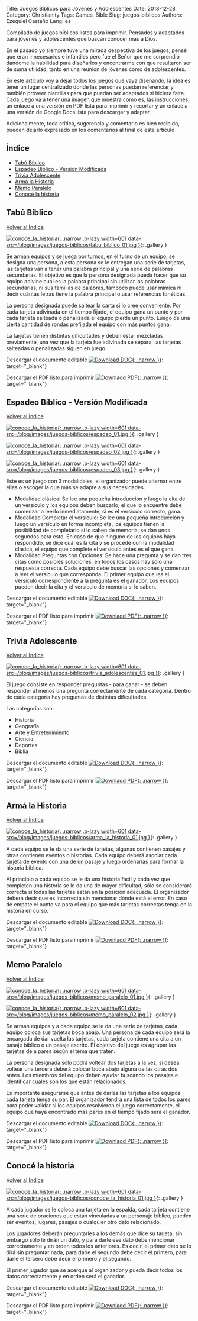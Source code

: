 Title: Juegos Bíblicos para Jóvenes y Adolescentes
Date: 2018-12-28
Category: Christianity
Tags: Games, Bible
Slug: juegos-biblicos
Authors: Ezequiel Castaño
Lang: es

Compilado de juegos bíblicos listos para imprimir. Pensados y adaptados para jóvenes y adolescentes que buscan conocer más a Dios.

<!-- PELICAN_END_SUMMARY -->

En el pasado yo siempre tuve una mirada despectiva de los juegos, pensé que eran innecesarios e infantiles pero fue el Señor que me sorprendió dandome la habilidad para diseñarlos y encontrarme con que resultaron ser de suma utilidad, tanto en una reunión de jóvenes como de adolescentes.

En este artículo voy a dejar todos los juegos que vaya diseñando, la idea es tener un lugar centralizado donde las personas puedan referenciar y también proveer plantillas para que puedan ser adaptados si hiciera falta. Cada juego va a tener una imagen que muestra como es, las instrucciones, un enlace a una versión en PDF lista para imprimir y recortar y un enlace a una versión de Google Docs lista para descargar y adaptar.

Adicionalmente, toda crítica, sugerencia y comentario es bien recibido, pueden dejarlo expresado en los comentarios al final de este artículo

## Índice

- [Tabú Bíblico](#tabu-biblico)
- [Espadeo Bíblico - Versión Modificada](#espadeo-biblico-version-modificada)
- [Trivia Adolescente](#trivia-adolescente)
- [Armá la Historia](#arma-la-historia)
- [Memo Paralelo](#memo-paralelo)
- [Conocé la historia](#conoce-la-historia)

## Tabú Bíblico

[Volver al Índice](#indice)

[![conoce_la_historia]({attach}images/juegos-biblicos/tabu_biblico_01-thumbnail.jpg){: .narrow .b-lazy width=601 data-src=/blog/images/juegos-biblicos/tabu_biblico_01.jpg  }](/blog/images/juegos-biblicos/tabu_biblico_01.jpg){: .gallery }

Se arman equipos y se juega por turnos, en el turno de un equipo, se designa una persona, a esta persona se le entregan una serie de tarjetas, las tarjetas van a tener una palabra principal y una serie de palabras secundarias. El objetivo es que la persona designada pueda hacer que su equipo adivine cual es la palabra principal sin utilizar las palabras secundarias, ni sus familias de palabras, tampoco puede usar mímica ni decir cuántas letras tiene la palabra principal o usar referencias fonéticas.

La persona designada puede saltear la carta si lo cree conveniente. Por cada tarjeta adivinada en el tiempo fijado, el equipo gana un punto y por cada tarjeta salteada o penalizada el equipo pierde un punto. Luego de una cierta cantidad de rondas prefijada el equipo con más puntos gana.

La tarjetas tienen distintas dificultades y deben estar mezcladas previamente, una vez que la tarjeta fue adivinada se separa, las tarjetas salteadas o penalizadas siguen en juego.

Descargar el documento editable [![Download DOC](https://elc.github.io/theme/images/DOC.svg){: .narrow }](/link/tabu-biblico){: target="_blank"}

Descargar el PDF listo para imprimir [![Downlaod PDF](https://elc.github.io/theme/images/PDF.svg){: .narrow }](/link/tabu-biblico-pdf){: target="_blank"}

## Espadeo Bíblico - Versión Modificada

[Volver al Índice](#indice)

[![conoce_la_historia]({attach}images/juegos-biblicos/espadeo_01-thumbnail.jpg){: .narrow .b-lazy width=601 data-src=/blog/images/juegos-biblicos/espadeo_01.jpg  }](/blog/images/juegos-biblicos/espadeo_01.jpg){: .gallery }

[![conoce_la_historia]({attach}images/juegos-biblicos/espadeo_02-thumbnail.jpg){: .narrow .b-lazy width=601 data-src=/blog/images/juegos-biblicos/espadeo_02.jpg  }](/blog/images/juegos-biblicos/espadeo_02.jpg){: .gallery }

[![conoce_la_historia]({attach}images/juegos-biblicos/espadeo_03-thumbnail.jpg){: .narrow .b-lazy width=601 data-src=/blog/images/juegos-biblicos/espadeo_03.jpg  }](/blog/images/juegos-biblicos/espadeo_03.jpg){: .gallery }

Este es un juego con 3 modalidales, el organizador puede alternar entre ellas o escoger la que más se adapte a sus necesidades.

- Modalidad clásica: Se lee una pequeña introducción y luego la cita de un versículo y los equipos deben buscarlo, el que lo encuentre debe comenzar a leerlo inmediatamente, si es el versículo correcto, gana.
- Modalidad Completar el versículo: Se lee una pequeña introducción y luego un versículo en forma incompleta, los equipos tienen la posibilidad de completarlo si lo saben de memoria, se dan unos segundos para esto. En caso de que ninguno de los equipos haya respondido, se dice cuál es la cita y se procede con la modalidad clásica, el equipo que complete el versículo antes es el que gana.
- Modalidad Preguntas con Opciones: Se hace una pregunta y se dan tres citas como posibles soluciones, en todos los casos hay sólo una respuesta correcta. Cada equipo debe buscar las opciones y comenzar a leer el versículo que corresponda. El primer equipo que lea el versículo correspondiente a la pregunta es el ganador. Los equipos pueden decir la cita y el versículo de memoria si lo saben.

Descargar el documento editable [![Download DOC](https://elc.github.io/theme/images/DOC.svg){: .narrow }](/link/espadeo-biblico){: target="_blank"}

Descargar el PDF listo para imprimir [![Downlaod PDF](https://elc.github.io/theme/images/PDF.svg){: .narrow }](/link/espadeo-biblico-pdf){: target="_blank"}

## Trivia Adolescente

[Volver al Índice](#indice)

[![conoce_la_historia]({attach}images/juegos-biblicos/trivia_adolescentes_01-thumbnail.jpg){: .narrow .b-lazy width=601 data-src=/blog/images/juegos-biblicos/trivia_adolescentes_01.jpg  }](/blog/images/juegos-biblicos/trivia_adolescentes_01.jpg){: .gallery }

El juego consiste en responder preguntas - para ganar - se deben responder al menos una pregunta correctamente de cada categoría. Dentro de cada categoría hay preguntas de distintas dificultades.

Las categorías son:

- Historia
- Geografía
- Arte y Entretenimiento
- Ciencia
- Deportes
- Biblia

Descargar el documento editable [![Download DOC](https://elc.github.io/theme/images/DOC.svg){: .narrow }](/link/trivia-adolescente){: target="_blank"}

Descargar el PDF listo para imprimir [![Downlaod PDF](https://elc.github.io/theme/images/PDF.svg){: .narrow }](/link/trivia-adolescente-pdf){: target="_blank"}

## Armá la Historia

[Volver al Índice](#indice)

[![conoce_la_historia]({attach}images/juegos-biblicos/arma_la_historia_01-thumbnail.jpg){: .narrow .b-lazy width=601 data-src=/blog/images/juegos-biblicos/arma_la_historia_01.jpg  }](/blog/images/juegos-biblicos/arma_la_historia_01.jpg){: .gallery }

A cada equipo se le da una serie de tarjetas, algunas contienen pasajes y otras contienen eventos o historias. Cada equipo deberá asociar cada tarjeta de evento con una de un pasaje y luego ordenarlas para formar la historia bíblica.

Al principio a cada equipo se le da una historia fácil y cada vez que completen una historia se le da una de mayor dificultad, sólo se considerará correcta si todas las tarjetas están en la posición adecuada. El organizador deberá decir que es incorrecta sin mencionar dónde está el error. En caso de empate el punto va para el equipo que más tarjetas correctas tenga en la historia en curso.

Descargar el documento editable [![Download DOC](https://elc.github.io/theme/images/DOC.svg){: .narrow }](/link/arma-historia){: target="_blank"}

Descargar el PDF listo para imprimir [![Downlaod PDF](https://elc.github.io/theme/images/PDF.svg){: .narrow }](/link/arma-historia-pdf){: target="_blank"}

## Memo Paralelo

[Volver al Índice](#indice)

[![conoce_la_historia]({attach}images/juegos-biblicos/memo_paralelo_01-thumbnail.jpg){: .narrow .b-lazy width=601 data-src=/blog/images/juegos-biblicos/memo_paralelo_01.jpg  }](/blog/images/juegos-biblicos/memo_paralelo_01.jpg){: .gallery }

[![conoce_la_historia]({attach}images/juegos-biblicos/memo_paralelo_02-thumbnail.jpg){: .narrow .b-lazy width=601 data-src=/blog/images/juegos-biblicos/memo_paralelo_02.jpg  }](/blog/images/juegos-biblicos/memo_paralelo_02.jpg){: .gallery }

Se arman equipos y a cada equipo se le da una serie de tarjetas, cada equipo coloca sus tarjetas boca abajo. Una persona de cada equipo será la encargada de dar vuelta las tarjetas, cada tarjeta contiene una cita a un pasaje bíblico o un pasaje escrito. El objetivo del juego es agrupar las tarjetas de a pares según el tema que traten. 

La persona designada sólo podrá voltear dos tarjetas a la vez, si desea voltear una tercera deberá colocar boca abajo alguna de las otras dos antes. Los miembros del equipo deben ayudar buscando los pasajes e identificar cuales son los que están relacionados.

Es importante asegurarse que antes de darles las tarjetas a los equipos cada tarjeta tenga su par. El organizador tendrá una lista de todos los pares para poder validar si los equipos resolvieron el juego correctamente, el equipo que haya encontrado más pares en el tiempo fijado será el ganador.

Descargar el documento editable [![Download DOC](https://elc.github.io/theme/images/DOC.svg){: .narrow }](/link/memo-paralelo){: target="_blank"}

Descargar el PDF listo para imprimir [![Downlaod PDF](https://elc.github.io/theme/images/PDF.svg){: .narrow }](/link/memo-paralelo-pdf){: target="_blank"}

## Conocé la historia

[Volver al Índice](#indice)

[![conoce_la_historia]({attach}images/juegos-biblicos/conoce_la_historia_01-thumbnail.jpg){: .narrow .b-lazy width=601 data-src=/blog/images/juegos-biblicos/conoce_la_historia_01.jpg  }](/blog/images/juegos-biblicos/conoce_la_historia_01.jpg){: .gallery }

A cada jugador se le coloca una tarjeta en la espalda, cada tarjeta contiene una serie de oraciones que están vinculadas a un personaje bíblico, pueden ser eventos, lugares, pasajes o cualquier otro dato relacionado.

Los jugadores deberán preguntarles a los demás que dice su tarjeta, sin embargo sólo le dirán un dato, y para darle ese dato debe mencionar correctamente y en orden todos los anteriores. Es decir, el primer dato se lo dirá sin preguntar nada, para darle el segundo debe decir el primero, para darle el tercero debe decir el primero y el segundo.

El primer jugador que se acerque al organizador y pueda decir todos los datos correctamente y en orden será el ganador.

Descargar el documento editable [![Download DOC](https://elc.github.io/theme/images/DOC.svg){: .narrow }](/link/conoce-historia){: target="_blank"}

Descargar el PDF listo para imprimir [![Downlaod PDF](https://elc.github.io/theme/images/PDF.svg){: .narrow }](/link/conoce-historia-pdf){: target="_blank"}